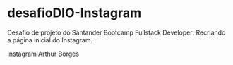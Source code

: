 # desafioDIO-Instagram
Desafio de projeto do Santander Bootcamp Fullstack Developer: Recriando a página inicial do Instagram.

[Instagram Arthur Borges](https://www.instagram.com/artu_borges/)